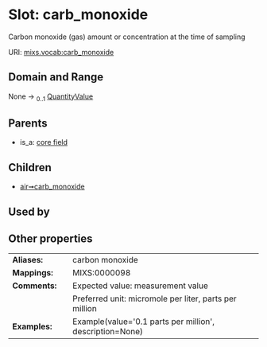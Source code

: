 
# Slot: carb_monoxide


Carbon monoxide (gas) amount or concentration at the time of sampling

URI: [mixs.vocab:carb_monoxide](https://w3id.org/mixs/vocab/carb_monoxide)


## Domain and Range

None &#8594;  <sub>0..1</sub> [QuantityValue](QuantityValue.md)

## Parents

 *  is_a: [core field](core_field.md)

## Children

 *  [air➞carb_monoxide](air_carb_monoxide.md)

## Used by


## Other properties

|  |  |  |
| --- | --- | --- |
| **Aliases:** | | carbon monoxide |
| **Mappings:** | | MIXS:0000098 |
| **Comments:** | | Expected value: measurement value |
|  | | Preferred unit: micromole per liter, parts per million |
| **Examples:** | | Example(value='0.1 parts per million', description=None) |

